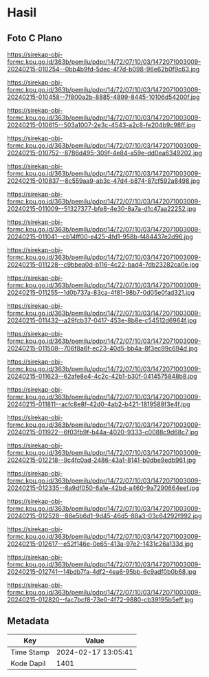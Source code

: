 # Hasil

## Foto C Plano

https://sirekap-obj-formc.kpu.go.id/363b/pemilu/pdpr/14/72/07/10/03/1472071003009-20240215-010254--0bb4b9fd-5dec-4f7d-b098-96e62b0f9c63.jpg

https://sirekap-obj-formc.kpu.go.id/363b/pemilu/pdpr/14/72/07/10/03/1472071003009-20240215-010458--7f800a2b-8885-4899-8445-10106d54200f.jpg

https://sirekap-obj-formc.kpu.go.id/363b/pemilu/pdpr/14/72/07/10/03/1472071003009-20240215-010615--503a1007-2e3c-4543-a2c8-fe204b9c98ff.jpg

https://sirekap-obj-formc.kpu.go.id/363b/pemilu/pdpr/14/72/07/10/03/1472071003009-20240215-010752--8786d495-309f-4e84-a59e-dd0ea6349202.jpg

https://sirekap-obj-formc.kpu.go.id/363b/pemilu/pdpr/14/72/07/10/03/1472071003009-20240215-010837--8c559aa9-ab3c-47d4-b874-87cf592a8498.jpg

https://sirekap-obj-formc.kpu.go.id/363b/pemilu/pdpr/14/72/07/10/03/1472071003009-20240215-011009--51327377-bfe8-4e30-8a7a-d1c47aa22252.jpg

https://sirekap-obj-formc.kpu.go.id/363b/pemilu/pdpr/14/72/07/10/03/1472071003009-20240215-011041--cb14ff00-e425-4fd1-958b-f484437e2d96.jpg

https://sirekap-obj-formc.kpu.go.id/363b/pemilu/pdpr/14/72/07/10/03/1472071003009-20240215-011228--c9bbea0d-b116-4c22-bad4-7db23282ca0e.jpg

https://sirekap-obj-formc.kpu.go.id/363b/pemilu/pdpr/14/72/07/10/03/1472071003009-20240215-011255--1d0b737a-83ca-4f81-98b7-0d05e0fad321.jpg

https://sirekap-obj-formc.kpu.go.id/363b/pemilu/pdpr/14/72/07/10/03/1472071003009-20240215-011432--a29fcb37-0417-453e-8b8e-c54512d6964f.jpg

https://sirekap-obj-formc.kpu.go.id/363b/pemilu/pdpr/14/72/07/10/03/1472071003009-20240215-011508--706f8a6f-ec23-40d5-bb4a-8f3ec99c694d.jpg

https://sirekap-obj-formc.kpu.go.id/363b/pemilu/pdpr/14/72/07/10/03/1472071003009-20240215-011623--62afe8e4-4c2c-42b1-b30f-0414575848b8.jpg

https://sirekap-obj-formc.kpu.go.id/363b/pemilu/pdpr/14/72/07/10/03/1472071003009-20240215-011811--acfc8e8f-42d0-4ab2-b421-1819588f3e4f.jpg

https://sirekap-obj-formc.kpu.go.id/363b/pemilu/pdpr/14/72/07/10/03/1472071003009-20240215-011922--6f03fb9f-b44a-4020-9333-c0088c9d68c7.jpg

https://sirekap-obj-formc.kpu.go.id/363b/pemilu/pdpr/14/72/07/10/03/1472071003009-20240215-012218--9c4fc0ad-2486-43a1-8141-b0dbe9edb961.jpg

https://sirekap-obj-formc.kpu.go.id/363b/pemilu/pdpr/14/72/07/10/03/1472071003009-20240215-012335--8a9df050-6a1e-42bd-a460-9a7290664eef.jpg

https://sirekap-obj-formc.kpu.go.id/363b/pemilu/pdpr/14/72/07/10/03/1472071003009-20240215-012528--88e5b6d1-9d45-46d5-88a3-03c64292f992.jpg

https://sirekap-obj-formc.kpu.go.id/363b/pemilu/pdpr/14/72/07/10/03/1472071003009-20240215-012617--e52f146e-0e65-413a-97e2-1431c26a133d.jpg

https://sirekap-obj-formc.kpu.go.id/363b/pemilu/pdpr/14/72/07/10/03/1472071003009-20240215-012741--14bdb7fa-4df2-4ea6-95bb-6c9adf0b0b68.jpg

https://sirekap-obj-formc.kpu.go.id/363b/pemilu/pdpr/14/72/07/10/03/1472071003009-20240215-012820--fac7bcf8-73e0-4f72-9880-cb39195b5eff.jpg


## Metadata

| Key        | Value               |
| ---------- | ------------------- |
| Time Stamp | 2024-02-17 13:05:41 |
| Kode Dapil | 1401                |




